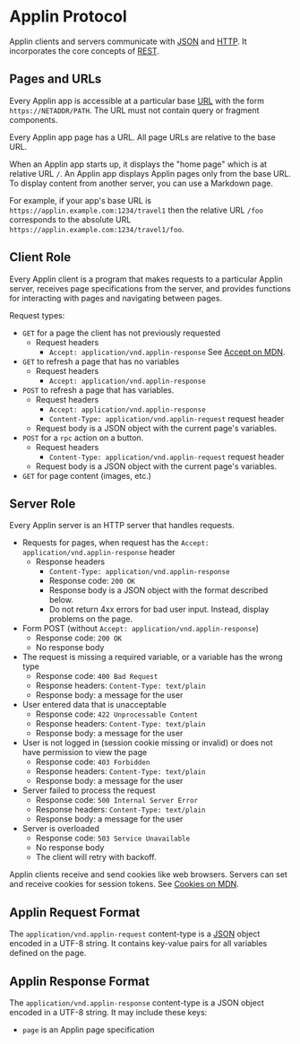 #  Applin Protocol

Applin clients and servers communicate with [JSON](https://en.wikipedia.org/wiki/JSON) and 
[HTTP](https://en.wikipedia.org/wiki/HTTP).
It incorporates the core concepts of [REST](https://en.wikipedia.org/wiki/Representational_state_transfer).

## Pages and URLs
Every Applin app is accessible at a particular base [URL](https://en.wikipedia.org/wiki/URL)
with the form `https://NETADDR/PATH`.
The URL must not contain query or fragment components.

Every Applin app page has a URL.  All page URLs are relative to the base URL.

When an Applin app starts up, it displays the "home page" which is at relative URL `/`.
An Applin app displays Applin pages only from the base URL.
To display content from another server, you can use a Markdown page.

For example, if your app's base URL is `https://applin.example.com:1234/travel1`
then the relative URL `/foo` corresponds to the absolute URL `https://applin.example.com:1234/travel1/foo`.

## Client Role
Every Applin client is a program that makes requests to a particular Applin server,
receives page specifications from the server,
and provides functions for interacting with pages and navigating between pages.

Request types:
- `GET` for a page the client has not previously requested
  - Request headers
    - `Accept: application/vnd.applin-response`
      See [Accept on MDN](https://developer.mozilla.org/docs/Web/HTTP/Headers/Accept).
- `GET` to refresh a page that has no variables
  - Request headers
    - `Accept: application/vnd.applin-response`
- `POST` to refresh a page that has variables.
  - Request headers
    - `Accept: application/vnd.applin-response`
    - `Content-Type: application/vnd.applin-request` request header
  - Request body is a JSON object with the current page's variables.
- `POST` for a `rpc` action on a button.
  - Request headers
    - `Content-Type: application/vnd.applin-request` request header
  - Request body is a JSON object with the current page's variables.
- `GET` for page content (images, etc.)

## Server Role
Every Applin server is an HTTP server that handles requests.
- Requests for pages, when request has the `Accept: application/vnd.applin-response` header
  - Response headers
    - `Content-Type: application/vnd.applin-response`
    - Response code: `200 OK`
    - Response body is a JSON object with the format described below.
    - Do not return 4xx errors for bad user input.  Instead, display problems on the page.
- Form POST (without `Accept: application/vnd.applin-response`)
  - Response code: `200 OK`
  - No response body
- The request is missing a required variable, or a variable has the wrong type
  - Response code: `400 Bad Request`
  - Response headers: `Content-Type: text/plain`
  - Response body: a message for the user
- User entered data that is unacceptable
  - Response code: `422 Unprocessable Content`
  - Response headers: `Content-Type: text/plain`
  - Response body: a message for the user
- User is not logged in (session cookie missing or invalid) or does not have permission to view the page
  - Response code: `403 Forbidden`
  - Response headers: `Content-Type: text/plain`
  - Response body: a message for the user
- Server failed to process the request
  - Response code: `500 Internal Server Error`
  - Response headers: `Content-Type: text/plain`
  - Response body: a message for the user
- Server is overloaded
  - Response code: `503 Service Unavailable`
  - No response body 
  - The client will retry with backoff.

Applin clients receive and send cookies like web browsers.
Servers can set and receive cookies for session tokens.
See [Cookies on MDN](https://developer.mozilla.org/docs/Web/HTTP/Cookies).

## Applin Request Format
The `application/vnd.applin-request` content-type is a
[JSON](https://developer.mozilla.org/en-US/docs/Learn/JavaScript/Objects/JSON) object encoded in a UTF-8 string.
It contains key-value pairs for all variables defined on the page.

## Applin Response Format
The `application/vnd.applin-response` content-type is a JSON object encoded in a UTF-8 string.
It may include these keys:
- `page` is an Applin page specification
